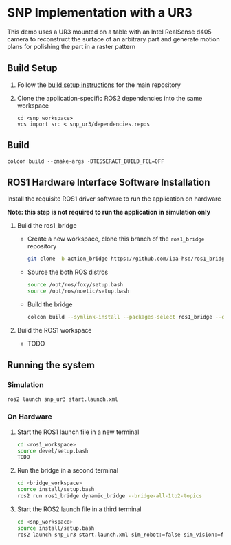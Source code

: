 # SNP Implementation with a UR3

This demo uses a UR3 mounted on a table with an Intel RealSense d405 camera to reconstruct the surface of an arbitrary part and generate motion plans for polishing the part in a raster pattern

## Build Setup

1. Follow the [build setup instructions](https://github.com/ros-industrial-consortium/scan_n_plan_workshop#build-setup) for the main repository

1. Clone the application-specific ROS2 dependencies into the same workspace
    ```
    cd <snp_workspace>
    vcs import src < snp_ur3/dependencies.repos
    ```

## Build

```
colcon build --cmake-args -DTESSERACT_BUILD_FCL=OFF
```

## ROS1 Hardware Interface Software Installation

Install the requisite ROS1 driver software to run the application on hardware

**Note: this step is not required to run the application in simulation only**

1. Build the ros1_bridge
    - Create a new workspace, clone this branch of the `ros1_bridge` repository
      ```bash
      git clone -b action_bridge https://github.com/ipa-hsd/ros1_bridge.git
      ```
    - Source the both ROS distros
      ```bash
      source /opt/ros/foxy/setup.bash
      source /opt/ros/noetic/setup.bash
      ```
    - Build the bridge
      ```bash
      colcon build --symlink-install --packages-select ros1_bridge --cmake-force-configure
      ```

1. Build the ROS1 workspace
    - TODO

## Running the system
### Simulation
```bash
ros2 launch snp_ur3 start.launch.xml
```

### On Hardware
1. Start the ROS1 launch file in a new terminal
    ```bash
    cd <ros1_workspace>
    source devel/setup.bash
    TODO
    ```
1. Run the bridge in a second terminal
    ```bash
    cd <bridge_workspace>
    source install/setup.bash
    ros2 run ros1_bridge dynamic_bridge --bridge-all-1to2-topics
    ```
1. Start the ROS2 launch file in a third terminal
    ```bash
    cd <snp_workspace>
    source install/setup.bash
    ros2 launch snp_ur3 start.launch.xml sim_robot:=false sim_vision:=false
    ```
